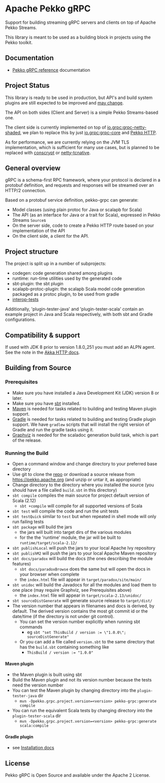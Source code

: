 # Apache Pekko gRPC

Support for building streaming gRPC servers and clients on top
of Apache Pekko Streams.

This library is meant to be used as a building block in projects using the Pekko
toolkit.

## Documentation

- [Pekko gRPC reference](https://pekko.apache.org/docs/pekko-grpc/current/) documentation 

## Project Status

This library is ready to be used in production, but API's and build system plugins are still expected to be improved and [may change](https://pekko.apache.org/docs/pekko/current/common/may-change.html).

The API on both sides (Client and Server) is a simple Pekko Streams-based one.

The client side is
currently implemented on top of [io.grpc:grpc-netty-shaded](https://mvnrepository.com/artifact/io.grpc/grpc-netty-shaded),
we plan to replace this by just [io.grpc:grpc-core](https://mvnrepository.com/artifact/io.grpc/grpc-core) and [Pekko HTTP](https://pekko.apache.org/docs/pekko-http/current/).

As for performance, we are currently relying on the JVM TLS implementation,
which is sufficient for many use cases, but is planned to be replaced with
[conscrypt](https://github.com/google/conscrypt) or [netty-tcnative](https://netty.io/wiki/forked-tomcat-native.html).

## General overview

gRPC is a schema-first RPC framework, where your protocol is declared in a
protobuf definition, and requests and responses will be streamed over an HTTP/2
connection.

Based on a protobuf service definition, pekko-grpc can generate:

* Model classes (using plain protoc for Java or scalapb for Scala)
* The API (as an interface for Java or a trait for Scala), expressed in Pekko Streams `Source`s
* On the server side, code to create a Pekko HTTP route based on your implementation of the API
* On the client side, a client for the API.

## Project structure

The project is split up in a number of subprojects:

* codegen: code generation shared among plugins
* runtime: run-time utilities used by the generated code
* sbt-plugin: the sbt plugin
* scalapb-protoc-plugin: the scalapb Scala model code generation packaged as a protoc plugin, to be used from gradle
* [interop-tests](interop-tests/README.md)

Additionally, 'plugin-tester-java' and 'plugin-tester-scala' contain an example
project in Java and Scala respectively, with both sbt and Gradle configurations.

## Compatibility & support

If used with JDK 8 prior to version 1.8.0_251 you must add an ALPN agent.
See the note in the [Akka HTTP docs](https://doc.akka.io/docs/akka-http/10.1/server-side/http2.html#application-layer-protocol-negotiation-alpn-).

## Building from Source

### Prerequisites
- Make sure you have installed a Java Development Kit (JDK) version 8 or later.
- Make sure you have [sbt](https://www.scala-sbt.org/) installed.
- [Maven](https://www.baeldung.com/install-maven-on-windows-linux-mac) is needed for tasks related to building and testing Maven plugin support.
- [Gradle](https://gradle.org/) is needed for tasks related to building and testing Gradle plugin support. We have `gradlew` scripts that will install the right version of Gradle and run the gradle tasks using it.
- [Graphviz](https://graphviz.gitlab.io/download/) is needed for the scaladoc generation build task, which is part of the release.

### Running the Build
- Open a command window and change directory to your preferred base directory
- Use git to clone the [repo](https://github.com/apache/incubator-pekko-grpc) or download a source release from https://pekko.apache.org (and unzip or untar it, as appropriate)
- Change directory to the directory where you installed the source (you should have a file called `build.sbt` in this directory)
- `sbt compile` compiles the main source for project default version of Scala (2.12)
    - `sbt +compile` will compile for all supported versions of Scala
- `sbt test` will compile the code and run the unit tests
- `sbt testQuick` similar to `test` but when repeated in shell mode will only run failing tests
- `sbt package` will build the jars
    - the jars will built into target dirs of the various modules
    - for the the 'runtime' module, the jar will be built to `runtime/target/scala-2.12/`
- `sbt publishLocal` will push the jars to your local Apache Ivy repository
- `sbt publishM2` will push the jars to your local Apache Maven repository
- `sbt docs/paradox` will build the docs (the ones describing the module features)
     - `sbt docs/paradoxBrowse` does the same but will open the docs in your browser when complete
     - the `index.html` file will appear in `target/paradox/site/main/`
- `sbt unidoc` will build the Javadocs for all the modules and load them to one place (may require Graphviz, see Prerequisites above)
     - the `index.html` file will appear in `target/scala-2.13/unidoc/`
- `sbt sourceDistGenerate` will generate source release to `target/dist/`
- The version number that appears in filenames and docs is derived, by default. The derived version contains the most git commit id or the date/time (if the directory is not under git control). 
    - You can set the version number explicitly when running sbt commands
        - eg `sbt "set ThisBuild / version := \"1.0.0\"; sourceDistGenerate"`  
    - Or you can add a file called `version.sbt` to the same directory that has the `build.sbt` containing something like
        - `ThisBuild / version := "1.0.0"`
     
#### Maven plugin
- the Maven plugin is built using sbt
- Build the Maven plugin and not its version number because the tests need the version number
- You can test the Maven plugin by changing directory into the `plugin-tester-java` dir
    - `mvn -Dpekko.grpc.project.version=<version> pekko-grpc:generate compile`
- You can run the equivalent Scala tests by changing directory into the `plugin-tester-scala` dir
    - `mvn -Dpekko.grpc.project.version=<version> pekko-grpc:generate scala:compile`

#### Gradle plugin
- see [Installation docs](https://pekko.apache.org/docs/pekko-grpc/current/buildtools/gradle.html#installation)

## License

Pekko gRPC is Open Source and available under the Apache 2 License.
